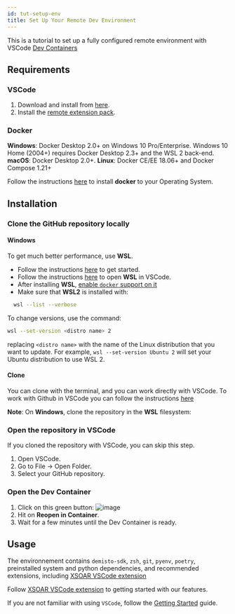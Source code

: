 ```yaml
---
id: tut-setup-env
title: Set Up Your Remote Dev Environment
---
```


This is a tutorial to set up a fully configured remote environment with VSCode [Dev Containers](https://code.visualstudio.com/docs/remote/containers)

## Requirements

### VSCode

1. Download and install from [here](https://code.visualstudio.com/download).
2. Install the [remote extension pack](https://marketplace.visualstudio.com/items?itemName=ms-vscode-remote.vscode-remote-extensionpack).


### Docker

**Windows**: Docker Desktop 2.0+ on Windows 10 Pro/Enterprise. Windows 10 Home (2004+) requires Docker Desktop 2.3+ and the WSL 2 back-end.
**macOS**: Docker Desktop 2.0+.
**Linux**: Docker CE/EE 18.06+ and Docker Compose 1.21+

Follow the instructions [here](https://code.visualstudio.com/docs/remote/containers#_installation) to install **docker** to your Operating System.

## Installation

### Clone the GitHub repository locally

#### Windows

To get much better performance, use **WSL**.

* Follow the instructions [here](https://code.visualstudio.com/docs/remote/wsl#_installation) to get started.
* Follow the instructions [here](https://code.visualstudio.com/docs/remote/wsl#_open-a-remote-folder-or-workspace) to open **WSL** in VSCode.
* After installing **WSL**, [enable `docker` support on it](https://docs.docker.com/desktop/windows/wsl/#enabling-docker-support-in-wsl-2-distros)
* Make sure that **WSL2** is installed with:
```bash
  wsl --list --verbose
```
To change versions, use the command:
```bash
wsl --set-version <distro name> 2
```
replacing `<distro name>` with the name of the Linux distribution that you want to update. For example, `wsl --set-version Ubuntu 2` will set your Ubuntu distribution to use WSL 2.


#### Clone

You can clone with the terminal, and you can work directly with VSCode.
To work with Github in VSCode you can follow the instructions [here](https://code.visualstudio.com/docs/editor/github#_setting-up-a-repository)

**Note**: On **Windows**, clone the repository in the **WSL** filesystem:

### Open the repository in VSCode

If you cloned the repository with VSCode, you can skip this step.

1. Open VSCode.
2. Go to File -> Open Folder.
3. Select your GitHub repository.

### Open the Dev Container

1. Click on this green button:
    ![image](https://code.visualstudio.com/assets/docs/remote/common/remote-dev-status-bar.png)
2. Hit on **Reopen in Container**.
3. Wait for a few minutes until the Dev Container is ready.

## Usage

The environnement contains `demisto-sdk`, `zsh`, `git`, `pyenv`, `poetry`, preinstalled system and python dependencies, and recommended extensions, including [XSOAR VSCode extension](../concepts/vscode-extension.md)

Follow [XSOAR VSCode extension](../concepts/vscode-extension.md) to getting started with our features.

If you are not familiar with using `VSCode`, follow the [Getting Started](https://code.visualstudio.com/docs/introvideos/basics) guide.